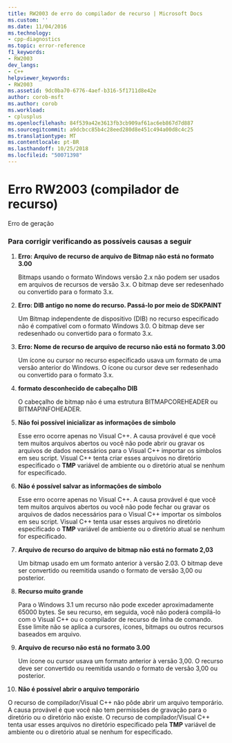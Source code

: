 ```yaml
---
title: RW2003 de erro do compilador de recurso | Microsoft Docs
ms.custom: ''
ms.date: 11/04/2016
ms.technology:
- cpp-diagnostics
ms.topic: error-reference
f1_keywords:
- RW2003
dev_langs:
- C++
helpviewer_keywords:
- RW2003
ms.assetid: 9dc0ba70-6776-4aef-b316-5f1711d8e42e
author: corob-msft
ms.author: corob
ms.workload:
- cplusplus
ms.openlocfilehash: 84f539a42e3613fb3cb909af61ac6eb867d7d887
ms.sourcegitcommit: a9dcbcc85b4c28eed280d8e451c494a00d8c4c25
ms.translationtype: MT
ms.contentlocale: pt-BR
ms.lasthandoff: 10/25/2018
ms.locfileid: "50071398"
---
```

# <a name="resource-compiler-error-rw2003"></a>Erro RW2003 (compilador de recurso)

Erro de geração

### <a name="to-fix-by-checking-the-following-possible-causes"></a>Para corrigir verificando as possíveis causas a seguir

1. **Erro: Arquivo de recurso de arquivo de Bitmap não está no formato 3.00**

   Bitmaps usando o formato Windows versão 2.x não podem ser usados em arquivos de recursos de versão 3.x. O bitmap deve ser redesenhado ou convertido para o formato 3.x.

1. **Erro: DIB antigo no nome do recurso. Passá-lo por meio de SDKPAINT**

   Um Bitmap independente de dispositivo (DIB) no recurso especificado não é compatível com o formato Windows 3.0. O bitmap deve ser redesenhado ou convertido para o formato 3.x.

1. **Erro: Nome de recurso de arquivo de recurso não está no formato 3.00**

   Um ícone ou cursor no recurso especificado usava um formato de uma versão anterior do Windows. O ícone ou cursor deve ser redesenhado ou convertido para o formato 3.x.

1. **formato desconhecido de cabeçalho DIB**

   O cabeçalho de bitmap não é uma estrutura BITMAPCOREHEADER ou BITMAPINFOHEADER.

1. **Não foi possível inicializar as informações de símbolo**

   Esse erro ocorre apenas no Visual C++. A causa provável é que você tem muitos arquivos abertos ou você não pode abrir ou gravar os arquivos de dados necessários para o Visual C++ importar os símbolos em seu script. Visual C++ tenta criar esses arquivos no diretório especificado o **TMP** variável de ambiente ou o diretório atual se nenhum for especificado.

1. **Não é possível salvar as informações de símbolo**

   Esse erro ocorre apenas no Visual C++. A causa provável é que você tem muitos arquivos abertos ou você não pode fechar ou gravar os arquivos de dados necessários para o Visual C++ importar os símbolos em seu script. Visual C++ tenta usar esses arquivos no diretório especificado o **TMP** variável de ambiente ou o diretório atual se nenhum for especificado.

1. **Arquivo de recurso do arquivo de bitmap não está no formato 2,03**

   Um bitmap usado em um formato anterior à versão 2.03. O bitmap deve ser convertido ou reemitida usando o formato de versão 3,00 ou posterior.

1. **Recurso muito grande**

   Para o Windows 3.1 um recurso não pode exceder aproximadamente 65000 bytes. Se seu recurso, em seguida, você não poderá compilá-lo com o Visual C++ ou o compilador de recurso de linha de comando. Esse limite não se aplica a cursores, ícones, bitmaps ou outros recursos baseados em arquivo.

9. **Arquivo de recurso não está no formato 3.00**

   Um ícone ou cursor usava um formato anterior à versão 3,00. O recurso deve ser convertido ou reemitida usando o formato de versão 3,00 ou posterior.

10. **Não é possível abrir o arquivo temporário**

   O recurso de compilador/Visual C++ não pôde abrir um arquivo temporário. A causa provável é que você não tem permissões de gravação para o diretório ou o diretório não existe. O recurso de compilador/Visual C++ tenta usar esses arquivos no diretório especificado pela **TMP** variável de ambiente ou o diretório atual se nenhum for especificado.